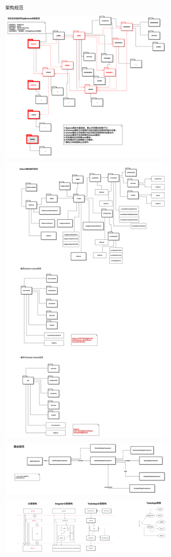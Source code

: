 架构规范

![](./angular/项目目录组织和NgModule依赖规范.png)

![](./angular/目录文件规范.png)

![](./angular/路由规范.png)

![](./angular/复杂container分层架构规范.png)